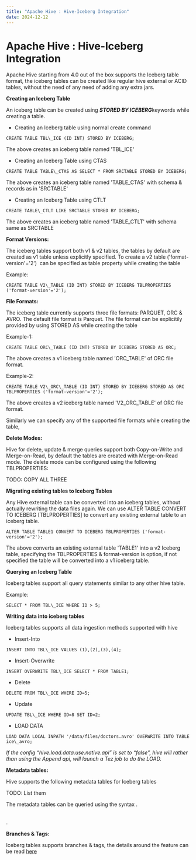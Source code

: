 ```yaml
---
title: "Apache Hive : Hive-Iceberg Integration"
date: 2024-12-12
---
```










# Apache Hive : Hive-Iceberg Integration






Apache Hive starting from 4.0 out of the box supports the Iceberg table format, the iceberg tables can be created like regular hive external or ACID tables, without the need of any need of adding any extra jars.

  


**Creating an Iceberg Table**

An iceberg table can be created using ***STORED BY ICEBERG***keywords while creating a table.

* Creating an Iceberg table using normal create command



```
CREATE TABLE TBL\_ICE (ID INT) STORED BY ICEBERG;
```

The above creates an iceberg table named 'TBL\_ICE'

* Creating an Iceberg Table using CTAS



```
CREATE TABLE TABLE\_CTAS AS SELECT * FROM SRCTABLE STORED BY ICEBERG;
```

The above creates an iceberg table named 'TABLE\_CTAS' with schema & records as in 'SRCTABLE' 

* Creating an Iceberg Table using CTLT



```
CREATE TABLE\_CTLT LIKE SRCTABLE STORED BY ICEBERG;
```

The above creates an iceberg table named 'TABLE\_CTLT' with schema same as SRCTABLE

**Format Versions:**

The iceberg tables support both v1 & v2 tables, the tables by default are created as v1 table unless explicitly specified. To create a v2 table ('format-version'='2')  can be specified as table property while creating the table

Example:



```
CREATE TABLE V2\_TABLE (ID INT) STORED BY ICEBERG TBLPROPERTIES ('format-version'='2');
```

  


**File Formats:**

The iceberg table currently supports three file formats: PARQUET, ORC & AVRO. The default file format is Parquet. The file format can be explicitily provided by using STORED AS <Format> while creating the table

Example-1:



```
CREATE TABLE ORC\_TABLE (ID INT) STORED BY ICEBERG STORED AS ORC;
```

The above creates a v1 iceberg table named 'ORC\_TABLE' of ORC file format.

Example-2:



```
CREATE TABLE V2\_ORC\_TABLE (ID INT) STORED BY ICEBERG STORED AS ORC TBLPROPERTIES ('format-version'='2');
```

The above creates a v2 iceberg table named 'V2\_ORC\_TABLE' of ORC file format.

Similarly we can specify any of the supported file formats while creating the table,

  


**Delete Modes:**

Hive for delete, update & merge queries support both Copy-on-Write and Merge-on-Read, by default the tables are created with Merge-on-Read mode. The delete mode can be configured using the following TBLPROPERTIES:

TODO: COPY ALL THREE 

  


**Migrating existing tables to Iceberg Tables**

Any Hive external table can be converted into an iceberg tables, without actually rewriting the data files again. We can use ALTER TABLE <TABLE NAME> CONVERT TO ICEBERG [TBLPROPERTIES] to convert any existing external table to an iceberg table.



```
ALTER TABLE TABLE1 CONVERT TO ICEBERG TBLPROPERTIES ('format-version'='2');
```

The above converts an existing external table 'TABLE1' into a v2 Iceberg table, specifying the TBLPROPERTIES & format-version is option, if not specified the table will be converted into a v1 iceberg table.

  


**Querying an Iceberg Table**

Iceberg tables support all query statements similar to any other hive table.

Example:



```
SELECT * FROM TBL\_ICE WHERE ID > 5;
```

  


**Writing data into iceberg tables**

Iceberg tables supports all data ingestion methods supported with hive

* Insert-Into



```
INSERT INTO TBL\_ICE VALUES (1),(2),(3),(4);
```

  


* Insert-Overwrite



```
INSERT OVERWRITE TBL\_ICE SELECT * FROM TABLE1;
```

  


* Delete



```
DELETE FROM TBL\_ICE WHERE ID=5;
```

  


* Update



```
UPDATE TBL\_ICE WHERE ID=8 SET ID=2;
```

  


* LOAD DATA



```
LOAD DATA LOCAL INPATH '/data/files/doctors.avro' OVERWRITE INTO TABLE ice\_avro;
```

*If the config “hive.load.data.use.native.api” is set to “false”, hive will rather than using the Append api, will launch a Tez job to do the LOAD.*

**Metadata tables:**

Hive supports the following metadata tables for Iceberg tables

TODO: List them

The metadata tables can be queried using the syntax <DATABASE NAME>.<TABLE NAME>.<METADATA TABLE>

  


**Branches & Tags:**

Iceberg tables supports branches & tags, the details around the feature can be read [here](https://medium.com/@ayushtkn/apache-hive-4-x-with-iceberg-branches-tags-3d52293ac0bf)

  


  


  




 

 

